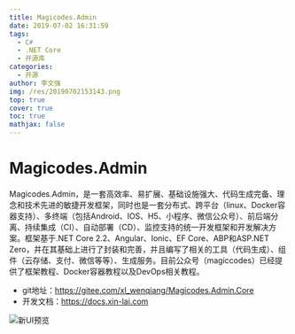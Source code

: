 ```yaml
---
title: Magicodes.Admin
date: 2019-07-02 16:31:59
tags:
  - C#
  - .NET Core
  - 开源库
categories:
  - 开源
author: 李文强
img: /res/20190702153143.png
top: true
cover: true
toc: true
mathjax: false
---
```


# Magicodes.Admin

Magicodes.Admin，是一套高效率、易扩展、基础设施强大、代码生成完备、理念和技术先进的敏捷开发框架，同时也是一套分布式、跨平台（linux、Docker容器支持）、多终端（包括Android、IOS、H5、小程序、微信公众号）、前后端分离、持续集成（CI）、自动部署（CD）、监控支持的统一开发框架和开发解决方案。框架基于.NET Core 2.2、Angular、Ionic、EF Core、ABP和ASP.NET Zero，并在其基础上进行了封装和完善，并且编写了相关的工具（代码生成）、组件（云存储、支付、微信等等）、生成服务。目前公众号（magiccodes）已经提供了框架教程、Docker容器教程以及DevOps相关教程。

- git地址：<https://gitee.com/xl_wenqiang/Magicodes.Admin.Core>
- 开发文档：<https://docs.xin-lai.com>

![新UI预览](/res/20190702153143.png)
